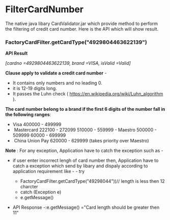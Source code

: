 # FilterCardNumber
The native java libary CardValidator.jar which provide method to perform the filtering of credit card number. Here is the API which will show result.

### FactoryCardFilter.getCardType("4929804463622139")

**API Result**

*[cardno =4929804463622139, brand =VISA, isValid =Valid]*

**Clause apply to validate a credit card number** -

- It contains only numbers and no leading 0. 
- it is 12-19 digits long.
- It passes the Luhn check ( https://en.wikipedia.org/wiki/Luhn_algorithm ).


**The card number belong to a brand if the first 6 digits of the number fall in the following ranges**:
- Visa 
	400000 - 499999 
-  Mastercard 
        222100 - 272099 
        510000 - 559999 
- Maestro 
       500000 - 509999 
       60000 - 699999 
-  China Union Pay 
       620000 - 629999 (takes priority over Maestro) 
       
**Note** : For any exception, Application have to catch the exception such as -
 - if user enter incorrect lengh of card number then, Application have to catch a exception which send by libary and dispaly according to application requirement like -
         - try
	 - FactoryCardFilter.getCardType("49298044"))// length is less then 12 charcter
	 - catch (Exception e) 
	 - e.getMessage()
		
- API Response -:e.getMessage() ="Card length should be greater then 11"
